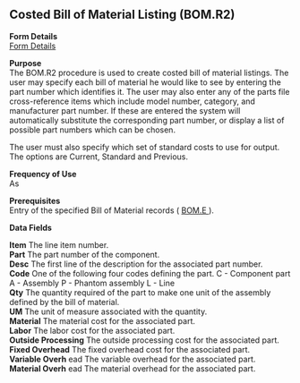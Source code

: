 ##  Costed Bill of Material Listing (BOM.R2)

<PageHeader />

**Form Details**  
[ Form Details ](BOM-R2-1/README.md)   

**Purpose**  
The BOM.R2 procedure is used to create costed bill of material listings. The
user may specify each bill of material he would like to see by entering the
part number which identifies it. The user may also enter any of the parts file
cross-reference items which include model number, category, and manufacturer
part number. If these are entered the system will automatically substitute the
corresponding part number, or display a list of possible part numbers which
can be chosen.  
  
The user must also specify which set of standard costs to use for output. The
options are Current, Standard and Previous.

**Frequency of Use**  
As

**Prerequisites**  
Entry of the specified Bill of Material records ( [ BOM.E ](../../ENG-ENTRY/BOM-E/README.md) ). 

**Data Fields**

**Item** The line item number.  
**Part** The part number of the component.  
**Desc** The first line of the description for the associated part number.  
**Code** One of the following four codes defining the part. C - Component part
A - Assembly P - Phantom assembly L - Line  
**Qty** The quantity required of the part to make one unit of the assembly
defined by the bill of material.  
**UM** The unit of measure associated with the quantity.  
**Material** The material cost for the associated part.  
**Labor** The labor cost for the associated part.  
**Outside Processing** The outside processing cost for the associated part.  
**Fixed Overhead** The fixed overhead cost for the associated part.  
**Variable Overh** ead The variable overhead for the associated part.  
**Material Overh** ead The material overhead for the associated part.  
  
<badge text= "Version 8.10.57" vertical="middle" />

<PageFooter />